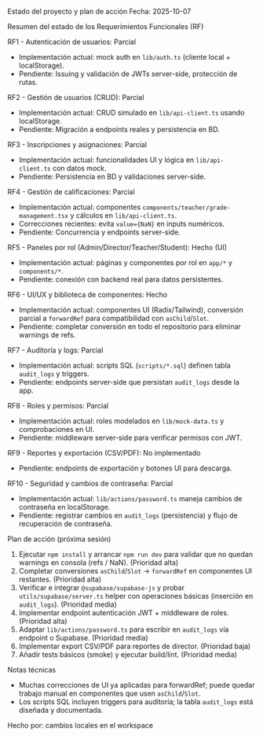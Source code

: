 Estado del proyecto y plan de acción
Fecha: 2025-10-07

Resumen del estado de los Requerimientos Funcionales (RF)

RF1 - Autenticación de usuarios: Parcial
- Implementación actual: mock auth en `lib/auth.ts` (cliente local + localStorage).
- Pendiente: Issuing y validación de JWTs server-side, protección de rutas.

RF2 - Gestión de usuarios (CRUD): Parcial
- Implementación actual: CRUD simulado en `lib/api-client.ts` usando localStorage.
- Pendiente: Migración a endpoints reales y persistencia en BD.

RF3 - Inscripciones y asignaciones: Parcial
- Implementación actual: funcionalidades UI y lógica en `lib/api-client.ts` con datos mock.
- Pendiente: Persistencia en BD y validaciones server-side.

RF4 - Gestión de calificaciones: Parcial
- Implementación actual: componentes `components/teacher/grade-management.tsx` y cálculos en `lib/api-client.ts`.
- Correcciones recientes: evita `value={NaN}` en inputs numéricos.
- Pendiente: Concurrencia y endpoints server-side.

RF5 - Paneles por rol (Admin/Director/Teacher/Student): Hecho (UI)
- Implementación actual: páginas y componentes por rol en `app/*` y `components/*`.
- Pendiente: conexión con backend real para datos persistentes.

RF6 - UI/UX y biblioteca de componentes: Hecho
- Implementación actual: componentes UI (Radix/Tailwind), conversión parcial a `forwardRef` para compatibilidad con `asChild`/`Slot`.
- Pendiente: completar conversión en todo el repositorio para eliminar warnings de refs.

RF7 - Auditoría y logs: Parcial
- Implementación actual: scripts SQL (`scripts/*.sql`) definen tabla `audit_logs` y triggers.
- Pendiente: endpoints server-side que persistan `audit_logs` desde la app.

RF8 - Roles y permisos: Parcial
- Implementación actual: roles modelados en `lib/mock-data.ts` y comprobaciones en UI.
- Pendiente: middleware server-side para verificar permisos con JWT.

RF9 - Reportes y exportación (CSV/PDF): No implementado
- Pendiente: endpoints de exportación y botones UI para descarga.

RF10 - Seguridad y cambios de contraseña: Parcial
- Implementación actual: `lib/actions/password.ts` maneja cambios de contraseña en localStorage.
- Pendiente: registrar cambios en `audit_logs` (persistencia) y flujo de recuperación de contraseña.

Plan de acción (próxima sesión)
1) Ejecutar `npm install` y arrancar `npm run dev` para validar que no quedan warnings en consola (refs / NaN). (Prioridad alta)
2) Completar conversiones `asChild`/`Slot` -> `forwardRef` en componentes UI restantes. (Prioridad alta)
3) Verificar e integrar `@supabase/supabase-js` y probar `utils/supabase/server.ts` helper con operaciones básicas (inserción en `audit_logs`). (Prioridad media)
4) Implementar endpoint autenticación JWT + middleware de roles. (Prioridad alta)
5) Adaptar `lib/actions/password.ts` para escribir en `audit_logs` vía endpoint o Supabase. (Prioridad media)
6) Implementar export CSV/PDF para reportes de director. (Prioridad baja)
7) Añadir tests básicos (smoke) y ejecutar build/lint. (Prioridad media)

Notas técnicas
- Muchas correcciones de UI ya aplicadas para forwardRef; puede quedar trabajo manual en componentes que usen `asChild`/`Slot`.
- Los scripts SQL incluyen triggers para auditoría; la tabla `audit_logs` está diseñada y documentada.

Hecho por: cambios locales en el workspace
